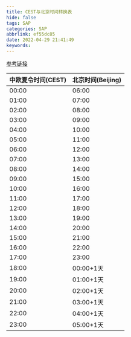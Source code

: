 ```yaml
---
title: CEST与北京时间转换表
hide: false
tags: SAP
categories: SAP
abbrlink: ef55dc85
date: 2022-04-29 21:41:49
keywords:
---
```


[参考链接](https://datetime360.com/cn/cet-beijing-time/)

<!-- more -->

中欧夏令时间(CEST) | 北京时间(Beijing)
--- | ---
00:00 |	06:00
01:00 |	07:00
02:00 |	08:00
03:00 |	09:00
04:00 |	10:00
05:00 |	11:00
06:00 |	12:00
07:00 |	13:00
08:00 |	14:00
09:00 |	15:00
10:00 |	16:00
11:00 |	17:00
12:00 |	18:00
13:00 |	19:00
14:00 |	20:00
15:00 |	21:00
16:00 |	22:00
17:00 |	23:00
18:00 |	00:00+1天
19:00 |	01:00+1天
20:00 |	02:00+1天
21:00 |	03:00+1天
22:00 |	04:00+1天
23:00 |	05:00+1天



